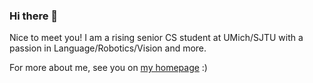 ### Hi there 👋

Nice to meet you! I am a rising senior CS student at UMich/SJTU with a passion in Language/Robotics/Vision and more. 

For more about me, see you on [my homepage](https://jiayipan.me) :)

